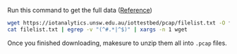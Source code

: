 Run this command to get the full data ([Reference](https://iotanalytics.unsw.edu.au/iottraces.html))

```bash
wget https://iotanalytics.unsw.edu.au/iottestbed/pcap/filelist.txt -O filelist.txt
cat filelist.txt | egrep -v "(^#.*|^$)" | xargs -n 1 wget
```

Once you finished downloading, makesure to unzip them all into `.pcap` files.